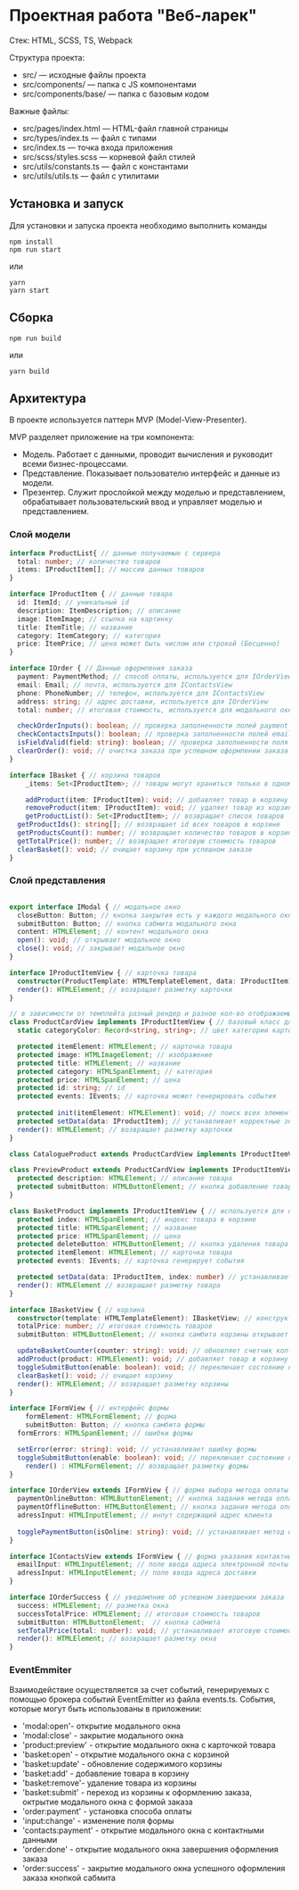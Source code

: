 # Проектная работа "Веб-ларек"

Стек: HTML, SCSS, TS, Webpack

Структура проекта:
- src/ — исходные файлы проекта
- src/components/ — папка с JS компонентами
- src/components/base/ — папка с базовым кодом

Важные файлы:
- src/pages/index.html — HTML-файл главной страницы
- src/types/index.ts — файл с типами
- src/index.ts — точка входа приложения
- src/scss/styles.scss — корневой файл стилей
- src/utils/constants.ts — файл с константами
- src/utils/utils.ts — файл с утилитами

## Установка и запуск
Для установки и запуска проекта необходимо выполнить команды

```
npm install
npm run start
```

или

```
yarn
yarn start
```
## Сборка

```
npm run build
```

или

```
yarn build
```

## Архитектура 
В проекте используется паттерн MVP (Model-View-Presenter).

MVP разделяет приложение на три компонента:
- Модель. Работает с данными, проводит вычисления и руководит всеми бизнес-процессами. 
- Представление. Показывает пользователю интерфейс и данные из модели. 
- Презентер. Служит прослойкой между моделью и представлением, обрабатывает пользовательский ввод и управляет моделью и представлением.

### Слой модели

```ts
interface ProductList{ // данные получаемые с сервера
  total: number; // количество товаров
  items: IProductItem[]; // массив данных товаров
}

interface IProductItem { // данные товара
  id: ItemId; // уникальный id 
  description: ItemDescription; // описание
  image: ItemImage; // ссылка на картинку 
  title: ItemTitle; // название 
  category: ItemCategory; // категория 
  price: ItemPrice; // цена может быть числом или строкой (Бесценно)
}

interface IOrder { // Данные оформления заказа
  payment: PaymentMethod; // способ оплаты, используется для IOrderView
  email: Email; // почта, используется для IContactsView
  phone: PhoneNumber; // телефон, используется для IContactsView
  address: string; // адрес доставки, используется для IOrderView
  total: number; // итоговая стоимость, используется для модального окна при успешной оплате

  checkOrderInputs(): boolean; // проверка заполненности полей payment и address
  checkContactsInputs(): boolean; // проверка заполненности полей email и phone
  isFieldValid(field: string): boolean; // проверка заполненности поля
  clearOrder(): void; // очистка заказа при успешном оформлении заказа 
}

interface IBasket { // корзина товаров
	_items: Set<IProductItem>; // товары могут храниться только в одном экземпляре

	addProduct(item: IProductItem): void; // добавляет товар в корзину
	removeProduct(item: IProductItem): void; // удаляет товар из корзины
	getProductList(): Set<IProductItem>; // возвращает список товаров
  getProductIds(): string[]; // возвращает id всех товаров в корзине
  getProductsCount(): number; // возвращает количество товаров в корзине
  getTotalPrice(): number; // возвращает итоговую стоимость товаров 
  clearBasket(): void; // очищает корзину при успешном заказе
}
```
### Слой представления 
```ts

export interface IModal { // модальное окно
  closeButton: Button; // кнопка закрытия есть у каждого модального окна
  submitButton: Button; // кнопка сабмита модального окна
  content: HTMLElement; // контент модального окна
  open(): void; // открывает модальное окно
  close(): void; // закрывает модальное окно
}

interface IProductItemView { // карточка товара 
  constructor(ProductTemplate: HTMLTemplateElement, data: IProductItem): IProductItemView; // конструктор карточки
  render(): HTMLElement; // возвращает разметку карточки
}

// в зависимости от темплейта разный рендер и разное кол-во отображаемых данных
class ProductCardView implements IProductItemView { // базовый класс для CatalogueProduct и PreviewProduct
  static categoryColor: Record<string, string>; // цвет категории карточки (название: hex-код)

  protected itemElement: HTMLElement; // карточка товара
  protected image: HTMLImageElement; // изображение 
  protected title: HTMLElement; // название 
  protected category: HTMLSpanElement; // категория 
  protected price: HTMLSpanElement; // цена
  protected id: string; // id 
  protected events: IEvents; // карточка может генерировать события 
  
  protected init(itemElement: HTMLElement): void; // поиск всех элементов карточки
  protected setData(data: IProductItem); // устанавливает корректные значения каждому элементу карточки
  render(): HTMLElement; // возвращает разметку карточки
}

class CatalogueProduct extends ProductCardView implements IProductItemView {} // отображение карточки в каталоге товаров

class PreviewProduct extends ProductCardView implements IProductItemView { // используется для отображения карточки в модальном окне
  protected description: HTMLElement; // описание товара
  protected submitButton: HTMLButtonElement; // кнопка добавление товара в корзину
}

class BasketProduct implements IProductItemView { // используется для отображения карточки в корзине
  protected index: HTMLSpanElement; // индекс товара в корзине
  protected title: HTMLSpanElement; // название 
  protected price: HTMLSpanElement; // цена 
  protected deleteButton: HTMLButtonElement; // кнопка удаления товара из корзины
  protected itemElement: HTMLElement; // карточка товара
  protected events: IEvents; // карточка генерирует события

  protected setData(data: IProductItem, index: number) // устанавливает название карточки, ее позицию в корзине и цену
  render(): HTMLElement // возвращает разметку товара
}

interface IBasketView { // корзина 
  constructor(template: HTMLTemplateElement): IBasketView; // конструктор корзины
  totalPrice: number; // итоговая стоимость товаров
  submitButton: HTMLButtonElement; // кнопка самбита корзины открывает форму заказа

  updateBasketCounter(counter: string): void; // обновляет счетчик кол-ва товаров в корзине
  addProduct(product: HTMLElement): void; // добавляет товар в корзину
  toggleSubmitButton(enable: boolean): void; // переключает состояние кнопки оформление заказа
  clearBasket(): void; // очищает корзину
  render(): HTMLElement; // возвращает разметку корзины
}

interface IFormView { // интерфейс формы
	formElement: HTMLFormElement; // форма 
	submitButton: Button; // кнопка самбита формы
  formErrors: HTMLSpanElement; // ошибки формы 

  setError(error: string): void; // устанавливает ошибку формы
  toggleSubmitButton(enable: boolean): void; // переключает состояние кнопки сабмита формы
	render() : HTMLFormElement; // возвращает разметку формы
}

interface IOrderView extends IFormView { // форма выбора метода оплаты и указания адреса доставки
  paymentOnlineButton: HTMLButtonElement; // кнопка задания метода оплаты онлайн
  paymentOfflineButton: HTMLButtonElement; // кнопка задания метода оплаты при получении 
  adressInput: HTMLInputElement; // инпут содержащий адрес клиента
 
  togglePaymentButton(isOnline: string): void; // устанавливает метод оплаты 
}

interface IContactsView extends IFormView { // форма указания контактных данных
  emailInput: HTMLInputElement; // поле ввода адреса электронной почты 
  adressInput: HTMLInputElement; // поле ввода адреса доставки 
}

interface IOrderSuccess { // уведомлние об успешном завершении заказа
  success: HTMLElement; // разметка окна 
  successTotalPrice: HTMLElement; // итоговая стоимость товаров
  submitButton: HTMLButtonElement;  // кнопка сабмита 
  setTotalPrice(total: number): void; // устанавливает итоговую стоимость
  render(): HTMLElement; // возвращает разметку окна 
}
```
### EventEmmiter

Взаимодействие осуществляется за счет событий, генерируемых с помощью брокера событий EventEmitter из файла events.ts. 
События, которые могут быть использованы в приложении:

- 'modal:open'- открытие модального окна
- 'modal:close' - закрытие модального окна 
- 'product:preview' - открытие модального окна с карточкой товара 
- 'basket:open' - открытие модального окна с корзиной 
- 'basket:update' - обновление содержимого корзины
- 'basket:add' - добавление товара в корзину
- 'basket:remove'- удаление товара из корзины 
- 'basket:submit' - переход из корзины к оформлению заказа, октрытие модального окна с формой заказа
- 'order:payment' - установка способа оплаты 
- 'input:change' - изменение поля формы
- 'contacts:payment' - открытие модального окна с контактными данными 
- 'order:done' - открытие модального окна завершения оформления заказа 
- 'order:success' - закрытие модального окна успешного оформления заказа кнопкой сабмита 

